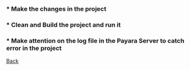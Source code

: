 ### * Make the changes in the project
### * Clean and Build the project and run it
### * Make attention on the log file in the Payara Server to catch error in the project

[Back](https://github.com/hmislk/hmis/wiki)
